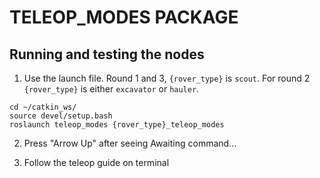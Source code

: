 # TELEOP_MODES PACKAGE

## Running and testing the nodes

1. Use the launch file. Round 1 and 3, `{rover_type}` is `scout`. For round 2 `{rover_type}` is either `excavator` or `hauler`.

```
cd ~/catkin_ws/
source devel/setup.bash
roslaunch teleop_modes {rover_type}_teleop_modes
```

2. Press "Arrow Up" after seeing Awaiting command...

3. Follow the teleop guide on terminal

